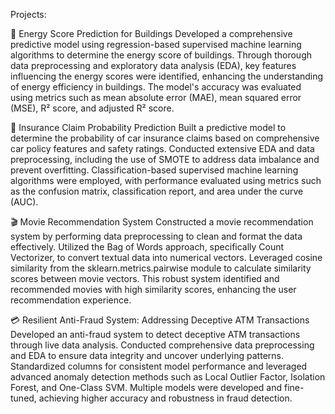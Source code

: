 Projects:

🔋 Energy Score Prediction for Buildings
Developed a comprehensive predictive model using regression-based supervised machine learning algorithms to determine the energy score of buildings. Through thorough data preprocessing and exploratory data analysis (EDA), key features influencing the energy scores were identified, enhancing the understanding of energy efficiency in buildings. The model's accuracy was evaluated using metrics such as mean absolute error (MAE), mean squared error (MSE), R² score, and adjusted R² score.

🚗 Insurance Claim Probability Prediction
Built a predictive model to determine the probability of car insurance claims based on comprehensive car policy features and safety ratings. Conducted extensive EDA and data preprocessing, including the use of SMOTE to address data imbalance and prevent overfitting. Classification-based supervised machine learning algorithms were employed, with performance evaluated using metrics such as the confusion matrix, classification report, and area under the curve (AUC).

🎬 Movie Recommendation System
Constructed a movie recommendation system by performing data preprocessing to clean and format the data effectively. Utilized the Bag of Words approach, specifically Count Vectorizer, to convert textual data into numerical vectors. Leveraged cosine similarity from the sklearn.metrics.pairwise module to calculate similarity scores between movie vectors. This robust system identified and recommended movies with high similarity scores, enhancing the user recommendation experience.

💳 Resilient Anti-Fraud System: Addressing Deceptive ATM Transactions
Developed an anti-fraud system to detect deceptive ATM transactions through live data analysis. Conducted comprehensive data preprocessing and EDA to ensure data integrity and uncover underlying patterns. Standardized columns for consistent model performance and leveraged advanced anomaly detection methods such as Local Outlier Factor, Isolation Forest, and One-Class SVM. Multiple models were developed and fine-tuned, achieving higher accuracy and robustness in fraud detection.
